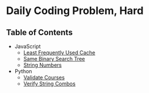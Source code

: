 # Daily Coding Problem, Hard

## Table of Contents

-   JavaScript
    -   [Least Frequently Used Cache](least-frequently-used-cache)
    -   [Same Binary Search Tree](same-binary-search-tree)
    -   [String Numbers](string-numbers)
-   Python
    -   [Validate Courses](validate-courses)
    -   [Verify String Combos](verify-string-combos)
